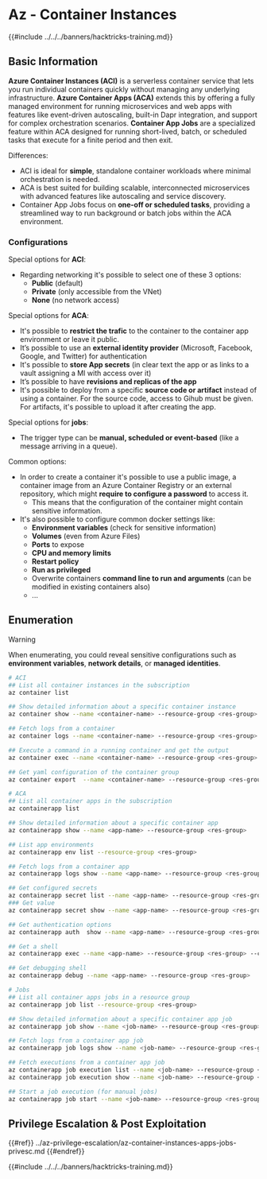 # Az - Container Instances

{{#include ../../../banners/hacktricks-training.md}}

## Basic Information

**Azure Container Instances (ACI)** is a serverless container service that lets you run individual containers quickly without managing any underlying infrastructure. **Azure Container Apps (ACA)** extends this by offering a fully managed environment for running microservices and web apps with features like event-driven autoscaling, built-in Dapr integration, and support for complex orchestration scenarios. **Container App Jobs** are a specialized feature within ACA designed for running short-lived, batch, or scheduled tasks that execute for a finite period and then exit.

Differences:
- ACI is ideal for **simple**, standalone container workloads where minimal orchestration is needed.
- ACA is best suited for building scalable, interconnected microservices with advanced features like autoscaling and service discovery.
- Container App Jobs focus on **one-off or scheduled tasks**, providing a streamlined way to run background or batch jobs within the ACA environment.


### Configurations

Special options for **ACI**:
- Regarding networking it's possible to select one of these 3 options:
  - **Public** (default)
  - **Private** (only accessible from the VNet)
  - **None** (no network access)

Special options for **ACA**:
- It's possible to **restrict the trafic** to the container to the container app environment or leave it public.
- It’s possible to use an **external identity provider** (Microsoft, Facebook, Google, and Twitter) for authentication
- It's possible to **store App secrets** (in clear text the app or as links to a vault assigning a MI with access over it)
- It’s possible to have **revisions and replicas of the app**
- It's possible to deploy from a specific **source code or artifact** instead of using a container. For the source code, access to Gihub must be given. For artifacts, it's possible to upload it after creating the app.

Special options for **jobs**:
- The trigger type can be **manual, scheduled or event-based** (like a message arriving in a queue).

Common options:
- In order to create a container it's possible to use a public image, a container image from an Azure Container Registry or an external repository, which might **require to configure a password** to access it.
  - This means that the configuration of the container might contain sensitive information.
- It's also possible to configure common docker settings like:
  - **Environment variables** (check for sensitive information)
  - **Volumes** (even from Azure Files)
  - **Ports** to expose
  - **CPU and memory limits**
  - **Restart policy**
  - **Run as privileged**
  - Overwrite containers **command line to run and arguments** (can be modified in existing containers also)
  - ...

## Enumeration

> [!WARNING]
> When enumerating, you could reveal sensitive configurations such as **environment variables**, **network details**, or **managed identities**.

```bash
# ACI
## List all container instances in the subscription
az container list

## Show detailed information about a specific container instance
az container show --name <container-name> --resource-group <res-group>

## Fetch logs from a container
az container logs --name <container-name> --resource-group <res-group>

## Execute a command in a running container and get the output
az container exec --name <container-name> --resource-group <res-group> --exec-command "/bin/sh" # Get a shell

## Get yaml configuration of the container group
az container export  --name <container-name> --resource-group <res-group> --file </path/local/file.yml>

# ACA
## List all container apps in the subscription
az containerapp list

## Show detailed information about a specific container app
az containerapp show --name <app-name> --resource-group <res-group>

## List app environments
az containerapp env list --resource-group <res-group>

## Fetch logs from a container app
az containerapp logs show --name <app-name> --resource-group <res-group>

## Get configured secrets
az containerapp secret list --name <app-name> --resource-group <res-group>
### Get value
az containerapp secret show --name <app-name> --resource-group <res-group> --secret-name <secret-name>

## Get authentication options
az containerapp auth  show --name <app-name> --resource-group <res-group>

## Get a shell
az containerapp exec --name <app-name> --resource-group <res-group> --command "sh"

## Get debugging shell
az containerapp debug --name <app-name> --resource-group <res-group>

# Jobs
## List all container apps jobs in a resource group
az containerapp job list --resource-group <res-group>

## Show detailed information about a specific container app job
az containerapp job show --name <job-name> --resource-group <res-group>

## Fetch logs from a container app job
az containerapp job logs show --name <job-name> --resource-group <res-group>

## Fetch executions from a container app job
az containerapp job execution list --name <job-name> --resource-group <res-group>
az containerapp job execution show --name <job-name> --resource-group <res-group> --job-execution-name <job-execution>

## Start a job execution (for manual jobs)
az containerapp job start --name <job-name> --resource-group <res-group>
```

## Privilege Escalation & Post Exploitation

{{#ref}}
../az-privilege-escalation/az-container-instances-apps-jobs-privesc.md
{{#endref}}

{{#include ../../../banners/hacktricks-training.md}}

